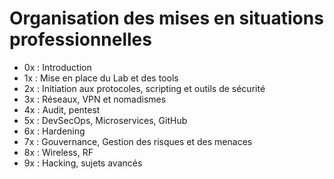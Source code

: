 # Organisation des mises en situations professionnelles

* 0x : Introduction
* 1x : Mise en place du Lab et des tools
* 2x : Initiation aux protocoles, scripting et outils de sécurité
* 3x : Réseaux, VPN et nomadismes
* 4x : Audit, pentest
* 5x : DevSecOps, Microservices, GitHub
* 6x : Hardening
* 7x : Gouvernance, Gestion des risques et des menaces
* 8x : Wireless, RF
* 9x : Hacking, sujets avancés
